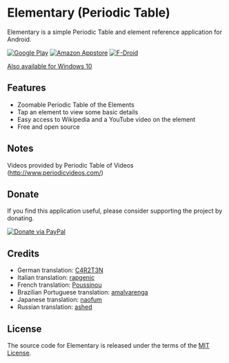 # Elementary (Periodic Table)

Elementary is a simple Periodic Table and element reference application for Android.

[![Google Play](https://raw.githubusercontent.com/ultramega/elementary/master/badges/en-play-badge.png)](https://play.google.com/store/apps/details?id=com.ultramegatech.ey) [![Amazon Appstore](https://raw.githubusercontent.com/ultramega/elementary/master/badges/en-amazon-badge.png)](http://www.amazon.com/gp/mas/dl/android?p=com.ultramegatech.ey) [![F-Droid](https://raw.githubusercontent.com/ultramega/elementary/master/badges/en-fdroid-badge.png)](https://f-droid.org/repository/browse/?fdid=com.ultramegatech.ey)

[Also available for Windows 10](https://github.com/ultramega/elementary-uwp)

## Features

- Zoomable Periodic Table of the Elements
- Tap an element to view some basic details
- Easy access to Wikipedia and a YouTube video on the element
- Free and open source

## Notes

Videos provided by Periodic Table of Videos (http://www.periodicvideos.com/)

## Donate

If you find this application useful, please consider supporting the project by donating.

[![Donate via PayPal](https://www.paypalobjects.com/en_US/i/btn/btn_donate_LG.gif)](https://www.paypal.com/cgi-bin/webscr?cmd=_s-xclick&hosted_button_id=76UJ7AX8VJT5Q)

## Credits

- German translation: [C4R2T3N](https://github.com/C4R2T3N)
- Italian translation: [rapgenic](https://github.com/rapgenic)
- French translation: [Poussinou](https://github.com/Poussinou)
- Brazilian Portuguese translation: [amalvarenga](https://github.com/amalvarenga)
- Japanese translation: [naofum](https://github.com/naofum)
- Russian translation: [ashed](https://github.com/ashed)

## License

The source code for Elementary is released under the terms of the [MIT License](http://sguidetti.mit-license.org/).
